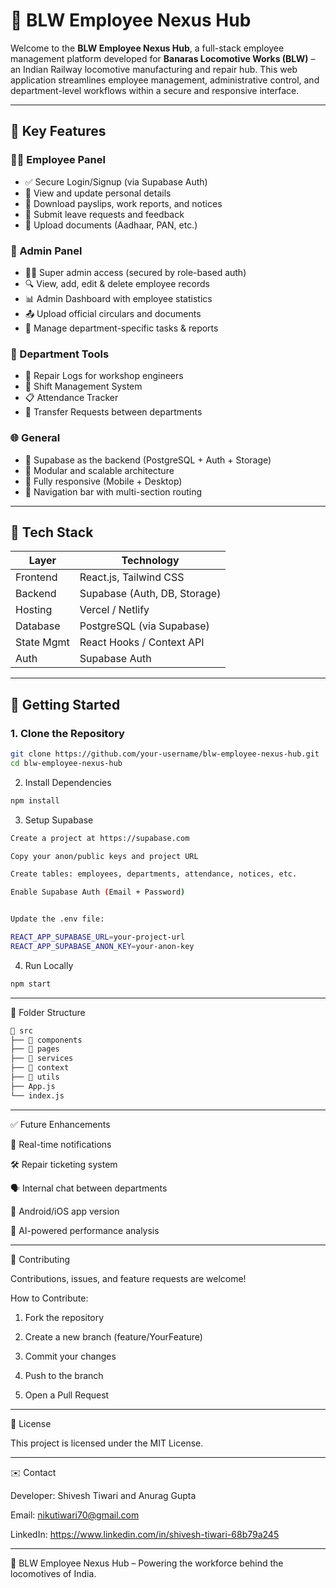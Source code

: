 # 🚂 BLW Employee Nexus Hub

Welcome to the **BLW Employee Nexus Hub**, a full-stack employee management platform developed for **Banaras Locomotive Works (BLW)** – an Indian Railway locomotive manufacturing and repair hub. This web application streamlines employee management, administrative control, and department-level workflows within a secure and responsive interface.

---

## 📌 Key Features

### 🧑‍💼 Employee Panel
- ✅ Secure Login/Signup (via Supabase Auth)
- 👤 View and update personal details
- 📄 Download payslips, work reports, and notices
- 📝 Submit leave requests and feedback
- 🧾 Upload documents (Aadhaar, PAN, etc.)

### 🔐 Admin Panel
- 🧑‍💻 Super admin access (secured by role-based auth)
- 🔍 View, add, edit & delete employee records
- 📊 Admin Dashboard with employee statistics
- 📤 Upload official circulars and documents
- 🧾 Manage department-specific tasks & reports

### 🧰 Department Tools
- 🚧 Repair Logs for workshop engineers
- 📆 Shift Management System
- 📋 Attendance Tracker
- 🔄 Transfer Requests between departments

### 🌐 General
- 💾 Supabase as the backend (PostgreSQL + Auth + Storage)
- 🧱 Modular and scalable architecture
- 📱 Fully responsive (Mobile + Desktop)
- 🧭 Navigation bar with multi-section routing

---

## 🔧 Tech Stack

| Layer        | Technology          |
|--------------|---------------------|
| Frontend     | React.js, Tailwind CSS |
| Backend      | Supabase (Auth, DB, Storage) |
| Hosting      | Vercel / Netlify     |
| Database     | PostgreSQL (via Supabase) |
| State Mgmt   | React Hooks / Context API |
| Auth         | Supabase Auth        |

---

## 🚀 Getting Started

### 1. Clone the Repository

```bash
git clone https://github.com/your-username/blw-employee-nexus-hub.git
cd blw-employee-nexus-hub
```

2. Install Dependencies
```bash
npm install
```

3. Setup Supabase
```bash
Create a project at https://supabase.com

Copy your anon/public keys and project URL

Create tables: employees, departments, attendance, notices, etc.

Enable Supabase Auth (Email + Password)


Update the .env file:

REACT_APP_SUPABASE_URL=your-project-url
REACT_APP_SUPABASE_ANON_KEY=your-anon-key
```
4. Run Locally
```bash
npm start

```
---

🧪 Folder Structure
```bash
📁 src
├── 📁 components
├── 📁 pages
├── 📁 services
├── 📁 context
├── 📁 utils
├── App.js
└── index.js
```

---

✅ Future Enhancements

🔔 Real-time notifications

🛠️ Repair ticketing system

🗣️ Internal chat between departments

📱 Android/iOS app version

🧠 AI-powered performance analysis



---

🙌 Contributing

Contributions, issues, and feature requests are welcome!

How to Contribute:

1. Fork the repository


2. Create a new branch (feature/YourFeature)


3. Commit your changes


4. Push to the branch


5. Open a Pull Request




---

📄 License

This project is licensed under the MIT License.


---

✉️ Contact

Developer: Shivesh Tiwari and Anurag Gupta

Email: nikutiwari70@gmail.com

LinkedIn: https://www.linkedin.com/in/shivesh-tiwari-68b79a245 

---

🚀 BLW Employee Nexus Hub – Powering the workforce behind the locomotives of India.
